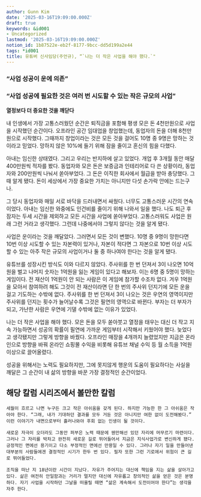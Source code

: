 ```yaml
---
author: Gunn Kim
date: '2025-03-16T19:09:00.000Z'
draft: true
keywords: &id001
- Uncategorized
lastmod: '2025-03-16T19:09:00.000Z'
notion_id: 1b87522e-eb2f-8177-9bcc-dd5d199a2e44
tags: *id001
title: 유튜버 신사임당(주언규), “`나는 더 작은 사업을 해야 했다.`"
---
```




### “사업 성공이 운에 의존”

### “사업 성공에 필요한 것은 여러 번 시도할 수 있는 작은 규모의 사업”



**열정보다 더 중요한 것을 깨닫다**

내 인생에서 가장 고통스러웠던 순간은 퇴직금을 포함해 평생 모은 돈 4천만원으로 사업을 시작했던 순간이다. 오프라인 공간 임대업을 창업했는데, 동업자의 돈을 더해 8천만원으로 시작했다. 그때까지 창업이라는 것은 모든 것을 걸어도 10명 중 9명은 망하는 것이라고 믿었다. 망하지 않은 10%에 들기 위해 잠을 줄이고 혼신의 힘을 다했다.

아내는 임신한 상태였다. 그리고 우리는 반지하에 살고 있었다. 개업 후 3개월 동안 매달 400만원씩 적자를 봤다. 동업자와 모은 돈은 보증금과 인테리어로 다 쓴 상황이라, 동업자와 200만원씩 나눠서 쏟아부었다. 그 돈은 이직한 회사에서 월급을 받아 충당했다. 그때 알게 됐다. 돈이 세상에서 가장 중요한 가치는 아니지만 다섯 손가락 안에는 드는구나.

그 당시 동업자와 매일 서로 바닥을 드러내면서 싸웠다. 너무도 고통스러운 시간의 연속이었다. 아내는 임신한 와중에도 인건비를 줄이기 위해 나와서 일을 했다. 나도 퇴근 후 잠자는 두세 시간을 제외하고 모든 시간을 사업에 쏟아부었다. 고통스러워도 사업은 원래 그런 거라고 생각했다. 그런데 나중에서야 그렇지 않다는 것을 알게 됐다.

사업은 운이라는 것을 깨달았다. 그러면서 모든 것이 변했다. 10명 중 9명이 망한다면 10번 이상 시도할 수 있는 자본력이 있거나, 자본이 적다면 그 자본으로 10번 이상 시도할 수 있는 아주 작은 규모의 사업이거나 둘 중 하나여야 한다는 것을 알게 됐다.

유튜브를 성장시킨 방식도 이와 다르지 않았다. 주사위를 한 번 던져서 3이 나오면 10억원을 벌고 나머지 숫자는 1억원을 잃는 게임이 있다고 해보자. 이는 6명 중 5명이 망하는 게임이다. 전 재산이 1억원이 안 되는 사람은 이 게임에 참가할 수조차 없다. 겨우 1억원을 모아서 참여하려 해도 그것이 전 재산이라면 단 한 번의 주사위 던지기에 모든 운을 걸고 기도하는 수밖에 없다. 주사위를 한 번 던져서 3이 나오는 것은 우연의 영역이지만 주사위를 던지는 횟수가 늘어날수록 그것은 필연의 영역으로 바뀐다. 부자는 더 부자가 되고, 가난한 사람은 우연에 기댈 수밖에 없는 이유가 있었다.

나는 더 작은 사업을 해야 했다. 모은 돈을 모두 쏟아붓고 열정을 태우는 대신 더 작고 지속 가능하면서 성공의 확률이 필연에 가까운 게임부터 시작해서 키웠어야 했다. 늦었다고 생각됐지만 그렇게 방향을 바꿨다. 오프라인 매장을 4개까지 늘렸었지만 지금은 온라인으로 방향을 바꿔 온라인 쇼핑몰 수익을 비롯해 유튜브 채널 수익 등 월 소득을 1억원 이상으로 끌어올렸다.

성공을 위해서는 노력도 필요하지만, 그에 못지않게 행운의 도움이 필요하다는 사실을 깨달은 그 순간이 내 삶의 방향을 바꾼 가장 결정적인 순간이었다.



## 해당 칼럼 시리즈에서 볼만한 칼럼

`세월이 흐르고 나면 누구든 크고 작은 아쉬움을 갖게 된다. 하지만 가능한 한 그 아쉬움은 작아야 한다. “그래, 내가 기대하던 결과를 모두 거둔 것은 아니지만 여한 없이 도전해봤다.” 이런 이야기가 내면으로부터 흘러나와야 후회 없는 인생이 될 것이다.`

`새로운 자극이 오더라도 그동안 퍼부은 노력 때문에 웬만해선 있던 자리에 머무르기 마련이다. 그러나 그 자리를 박차고 완전히 새로운 길로 뛰어들어서 지금은 지식사업가로 변신하게 됐다. 긍정적인 면에선 용기이고 다소 부정적인 면에선 만용일 수 있다. 그러나 자기 일을 만들어낸 대부분의 사람들에겐 결정적인 시기가 한두 번 있다. 필자 또한 그런 기로에서 위험이 큰 길로 뛰어들었다.`

`조직을 떠난 지 18년이란 시간이 지났다. 자유가 주어지는 대신에 책임을 지는 삶을 살아가고 있다. 삶은 여전히 안일함과는 거리가 멀지만 대신에 자유롭고 창의적인 삶을 얻은 것은 분명하다. 자기 사업을 시작하던 그날을 떠올릴 때면 “삶은 계속해서 도전이어야 한다”는 생각을 자주 한다.`


